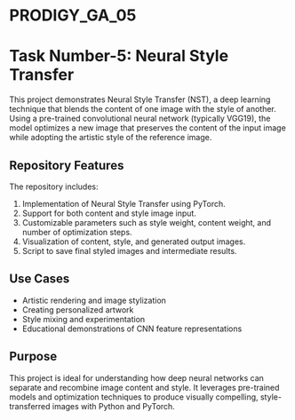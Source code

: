 # PRODIGY_GA_05


# Task Number-5: Neural Style Transfer

This project demonstrates Neural Style Transfer (NST), a deep learning technique that blends the content of one image with the style of another. Using a pre-trained convolutional neural network (typically VGG19), the model optimizes a new image that preserves the content of the input image while adopting the artistic style of the reference image.

## Repository Features

The repository includes:

1. Implementation of Neural Style Transfer using PyTorch.
2. Support for both content and style image input.
3. Customizable parameters such as style weight, content weight, and number of optimization steps.
4. Visualization of content, style, and generated output images.
5. Script to save final styled images and intermediate results.

## Use Cases

- Artistic rendering and image stylization  
- Creating personalized artwork  
- Style mixing and experimentation  
- Educational demonstrations of CNN feature representations

## Purpose

This project is ideal for understanding how deep neural networks can separate and recombine image content and style. It leverages pre-trained models and optimization techniques to produce visually compelling, style-transferred images with Python and PyTorch.
